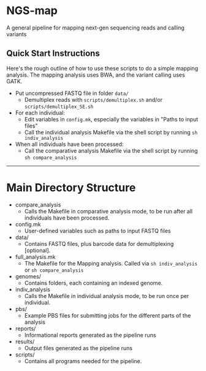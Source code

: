 NGS-map
=======

A general pipeline for mapping next-gen sequencing reads and calling variants

## Quick Start Instructions

Here's the rough outline of how to use these scripts to do a simple mapping analysis. The mapping analysis uses BWA, and the variant calling uses GATK.

* Put uncompressed FASTQ file in folder `data/`
    - Demultiplex reads with `scripts/demultiplex.sh` and/or `scripts/demultiplex_SE.sh`
* For each individual:
    - Edit variables in `config.mk`, especially the variables in "Paths to input files"
    - Call the individual analysis Makefile via the shell script by running `sh indiv_analysis`
* When all individuals have been processed\:
    - Call the comparative analysis Makefile via the shell script by running `sh compare_analysis`

---

# Main Directory Structure

* compare\_analysis
    - Calls the Makefile in comparative analysis mode, to be run after all individuals have been processed.
* config.mk
    - User-defined variables such as paths to input FASTQ files
* data/
    - Contains FASTQ files, plus barcode data for demultiplexing [optional].
* full\_analysis.mk
    - The Makefile for the Mapping analysis. Called via `sh indiv_analysis` or `sh compare_analysis`
* genomes/
    - Contains folders, each containing an indexed genome.
* indiv\_analysis
    - Calls the Makefile in individual analysis mode, to be run once per individual.
* pbs/
    - Example PBS files for submitting jobs for the different parts of the analysis
* reports/
    - Informational reports generated as the pipeline runs
* results/
    - Output files generated as the pipeline runs
* scripts/
    - Contains all programs needed for the pipeline.
